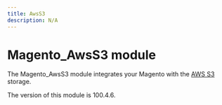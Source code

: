 ```yaml
---
title: AwsS3
description: N/A
---
```


# Magento_AwsS3 module

The Magento_AwsS3 module integrates your Magento with the [AWS S3](https://aws.amazon.com/s3) storage.

<InlineAlert slots="text" />
The version of this module is 100.4.6.
